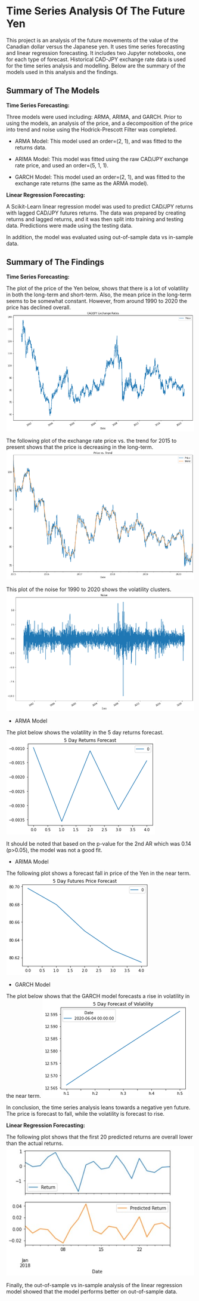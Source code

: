 # Time Series Analysis Of The Future Yen
This project is an analysis of the future movements of the value of the Canadian dollar versus the Japanese yen. It uses time series forecasting and linear regression forecasting. It includes two Jupyter notebooks, one for each type of forecast. Historical CAD-JPY exchange rate data is used for the time series analysis and modelling. Below are the summary of the models used in this analysis and the findings.

## Summary of The Models
**Time Series Forecasting:**

Three models were used including: ARMA, ARIMA, and GARCH. Prior to using the models, an analysis of the price, and a decomposition of the price into trend and noise using the Hodrick-Prescott Filter was completed.

* ARMA Model:
This model used an order=(2, 1), and was fitted to the returns data.

* ARIMA Model:
This model was fitted using the raw CAD/JPY exchange rate price, and used an order=(5, 1, 1).

* GARCH Model:
This model used an order=(2, 1), and was fitted to the exchange rate returns (the same as the ARMA model).

**Linear Regression Forecasting:**

A Scikit-Learn linear regression model was used to predict CAD/JPY returns with lagged CAD/JPY futures returns. The data was prepared by creating returns and lagged returns, and it was then split into training and testing data. Predictions were made using the testing data.

In addition, the model was evaluated using out-of-sample data vs in-sample data.

## Summary of The Findings
**Time Series Forecasting:**

The plot of the price of the Yen below, shows that there is a lot of volatility in both the long-term and short-term. Also, the mean price in the long-term seems to be somewhat constant. However, from around 1990 to 2020 the price has declined overall.
![CAD_JPY_Exchange_Rates_Plot](Images/CAD_JPY_Exchange_Rates_Plot.png)

The following plot of the exchange rate price vs. the trend for 2015 to present shows that the price is decreasing in the long-term.
![Price_vs_Trend_Plot](Images/Price_vs_Trend_Plot.png)

This plot of the noise for 1990 to 2020 shows the volatility clusters. 
![Noise_Plot](Images/Noise_Plot.png)

* ARMA Model

The plot below shows the volatility in the 5 day returns forecast. 
![5_Day_Returns_Forecast_Plot](Images/5_Day_Returns_Forecast_Plot.png)

It should be noted that based on the p-value for the 2nd AR which was 0.14 (p>0.05), the model was not a good fit.

* ARIMA Model

The following plot shows a forecast fall in price of the Yen in the near term.
![5_Day_Futures_Price_Forecast_Plot](Images/5_Day_Futures_Price_Forecast_Plot.png)

* GARCH Model

The plot below shows that the GARCH model forecasts a rise in volatility in the near term.
![5_Day_Forecast_of_Volatility_Plot](Images/5_Day_Forecast_of_Volatility_Plot.png)

In conclusion, the time series analysis leans towards a negative yen future. The price is forecast to fall, while the volatility is forecast to rise. 

**Linear Regression Forecasting:**

The following plot shows that the first 20 predicted returns are overall lower than the actual returns.
![20_Predictions_vs_True_Values](Images/20_Predictions_vs_True_Values.png)

Finally, the out-of-sample vs in-sample analysis of the linear regression model showed that the model performs better on out-of-sample data.